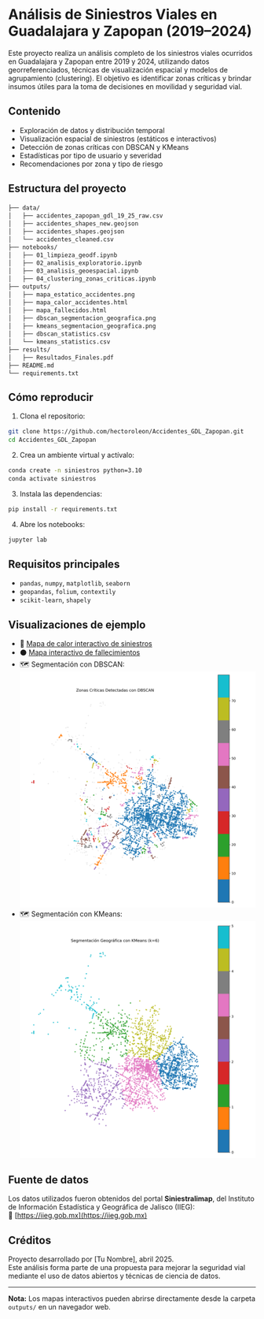 # Análisis de Siniestros Viales en Guadalajara y Zapopan (2019–2024)

Este proyecto realiza un análisis completo de los siniestros viales ocurridos en Guadalajara y Zapopan entre 2019 y 2024, utilizando datos georreferenciados, técnicas de visualización espacial y modelos de agrupamiento (clustering). El objetivo es identificar zonas críticas y brindar insumos útiles para la toma de decisiones en movilidad y seguridad vial.

## Contenido

- Exploración de datos y distribución temporal
- Visualización espacial de siniestros (estáticos e interactivos)
- Detección de zonas críticas con DBSCAN y KMeans
- Estadísticas por tipo de usuario y severidad
- Recomendaciones por zona y tipo de riesgo

## Estructura del proyecto

```
├── data/
│   ├── accidentes_zapopan_gdl_19_25_raw.csv
│   ├── accidentes_shapes_new.geojson
│   ├── accidentes_shapes.geojson
│   └── accidentes_cleaned.csv
├── notebooks/
│   ├── 01_limpieza_geodf.ipynb
│   ├── 02_analisis_exploratorio.ipynb
│   ├── 03_analisis_geoespacial.ipynb
│   ├── 04_clustering_zonas_criticas.ipynb
├── outputs/
│   ├── mapa_estatico_accidentes.png
│   ├── mapa_calor_accidentes.html
│   ├── mapa_fallecidos.html
│   ├── dbscan_segmentacion_geografica.png
│   ├── kmeans_segmentacion_geografica.png
│   ├── dbscan_statistics.csv
│   └── kmeans_statistics.csv
├── results/
│   ├── Resultados_Finales.pdf
├── README.md
└── requirements.txt
```

## Cómo reproducir

1. Clona el repositorio:
```bash
git clone https://github.com/hectoroleon/Accidentes_GDL_Zapopan.git
cd Accidentes_GDL_Zapopan
```

2. Crea un ambiente virtual y actívalo:
```bash
conda create -n siniestros python=3.10
conda activate siniestros
```

3. Instala las dependencias:
```bash
pip install -r requirements.txt
```

4. Abre los notebooks:
```bash
jupyter lab
```

## Requisitos principales

- `pandas`, `numpy`, `matplotlib`, `seaborn`
- `geopandas`, `folium`, `contextily`
- `scikit-learn`, `shapely`

## Visualizaciones de ejemplo

- 📍 [Mapa de calor interactivo de siniestros](./outputs/mapa_calor_accidentes.html)
- ⚫ [Mapa interactivo de fallecimientos](./outputs/mapa_fallecidos.html)
- 🗺️ Segmentación con DBSCAN:
  ![DBSCAN](./outputs/dbscan_segmentacion_geografica.png)
- 🗺️ Segmentación con KMeans:
  ![KMeans](./outputs/kmeans_segmentacion_geografica.png)

## Fuente de datos

Los datos utilizados fueron obtenidos del portal **Siniestralimap**, del Instituto de Información Estadística y Geográfica de Jalisco (IIEG):  
🔗 [https://iieg.gob.mx](https://iieg.gob.mx)

## Créditos

Proyecto desarrollado por [Tu Nombre], abril 2025.  
Este análisis forma parte de una propuesta para mejorar la seguridad vial mediante el uso de datos abiertos y técnicas de ciencia de datos.

---

**Nota:** Los mapas interactivos pueden abrirse directamente desde la carpeta `outputs/` en un navegador web.
